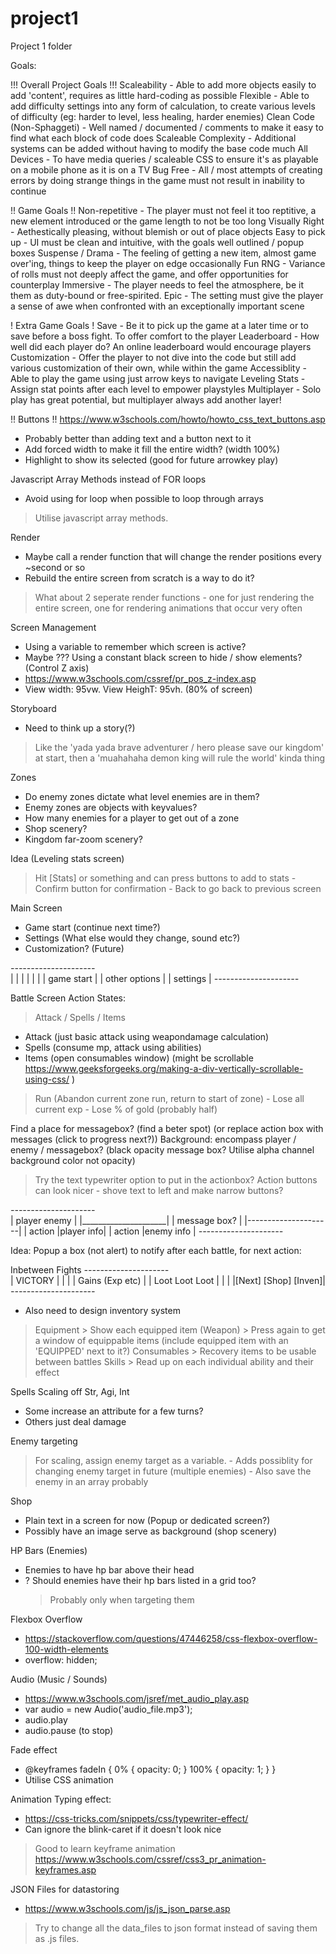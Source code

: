# project1
Project 1 folder

Goals:

!!! Overall Project Goals !!!
Scaleability - Able to add more objects easily to add 'content', requires as little hard-coding as possible
Flexible - Able to add difficulty settings into any form of calculation, to create various levels of difficulty (eg: harder to level, less healing, harder enemies)
Clean Code (Non-Sphaggeti) - Well named / documented / comments to make it easy to find what each block of code does 
Scaleable Complexity - Additional systems can be added without having to modify the base code much
All Devices - To have media queries / scaleable CSS to ensure it's as playable on a mobile phone as it is on a TV
Bug Free - All / most attempts of creating errors by doing strange things in the game must not result in inability to continue


!! Game Goals !!
Non-repetitive - The player must not feel it too reptitive, a new element introduced or the game length to not be too long
Visually Right - Aethestically pleasing, without blemish or out of place objects
Easy to pick up - UI must be clean and intuitive, with the goals well outlined / popup boxes
Suspense / Drama - The feeling of getting a new item, almost game over'ing, things to keep the player on edge occasionally
Fun RNG - Variance of rolls must not deeply affect the game, and offer opportunities for counterplay
Immersive - The player needs to feel the atmosphere, be it them as duty-bound or free-spirited.
Epic - The setting must give the player a sense of awe when confronted with an exceptionally important scene


! Extra Game Goals !
Save - Be it to pick up the game at a later time or to save before a boss fight. To offer comfort to the player
Leaderboard - How well did each player do? An online leaderboard would encourage players
Customization - Offer the player to not dive into the code but still add various customization of their own, while within the game
Accessiblity - Able to play the game using just arrow keys to navigate
Leveling Stats - Assign stat points after each level to empower playstyles
Multiplayer - Solo play has great potential, but multiplayer always add another layer!



!! Buttons !!
https://www.w3schools.com/howto/howto_css_text_buttons.asp
- Probably better than adding text and a button next to it
- Add forced width to make it fill the entire width? (width 100%)
- Highlight to show its selected (good for future arrowkey play)


Javascript Array Methods instead of FOR loops
- Avoid using for loop when possible to loop through arrays
> Utilise javascript array methods.


Render
- Maybe call a render function that will change the render positions every ~second or so
- Rebuild the entire screen from scratch is a way to do it?
> What about 2 seperate render functions - one for just rendering the entire screen, one for rendering animations that occur very often


Screen Management
- Using a variable to remember which screen is active?
- Maybe ??? Using a constant black screen to hide / show elements? (Control Z axis)
- https://www.w3schools.com/cssref/pr_pos_z-index.asp
- View width: 95vw. View HeighT: 95vh. (80% of screen)


Storyboard
- Need to think up a story(?)
> Like the 'yada yada brave adventurer / hero please save our kingdom' at start, then a 'muahahaha demon king will rule the world' kinda thing

Zones
- Do enemy zones dictate what level enemies are in them?
- Enemy zones are objects with keyvalues?
- How many enemies for a player to get out of a zone
- Shop scenery?
- Kingdom far-zoom scenery?



Idea (Leveling stats screen)
> Hit [Stats] or something and can press buttons to add to stats
    - Confirm button for confirmation
    - Back to go back to previous screen



Main Screen
- Game start (continue next time?)
- Settings (What else would they change, sound etc?)
- Customization? (Future)

*---------------------*         
|                     |
|                     |
|                     |
|    game start       |
|    other options    |
|    settings         |
*---------------------*





Battle Screen
Action States: 
> Attack / Spells / Items
- Attack (just basic attack using weapondamage calculation)
- Spells (consume mp, attack using abilities)
- Items (open consumables window) (might be scrollable https://www.geeksforgeeks.org/making-a-div-vertically-scrollable-using-css/ )
> Run (Abandon current zone run, return to start of zone)
    - Lose all current exp
    - Lose % of gold (probably half)

Find a place for messagebox? (find a beter spot) (or replace action box with messages (click to progress next?))
Background: encompass player / enemy / messagebox? (black opacity message box? Utilise alpha channel background color not opacity)

> Try the text typewriter option to put in the actionbox?
> Action buttons can look nicer - shove text to left and make narrow buttons?

*---------------------*         
| player        enemy |
|_____________________|
|  message box?       |
|---------------------|
| action  |player info|
| action  |enemy info |
*---------------------*



Idea: Popup a box (not alert) to notify after each battle, for next action:

Inbetween Fights
*---------------------*         
|       VICTORY       |
|                     |
|   Gains (Exp etc)   |
|   Loot Loot Loot    |
|                     |
|[Next] [Shop] [Inven]|
*---------------------*
- Also need to design inventory system
> Equipment
    > Show each equipped item (Weapon) > Press again to get a window of equippable items (include equipped item with an 'EQUIPPED' next to it?)
> Consumables
    > Recovery items to be usable between battles
> Skills
    > Read up on each individual ability and their effect


Spells
Scaling off Str, Agi, Int
- Some increase an attribute for a few turns?
- Others just deal damage



Enemy targeting
> For scaling, assign enemy target as a variable.
    - Adds possiblity for changing enemy target in future (multiple enemies)
    - Also save the enemy in an array probably


Shop
- Plain text in a screen for now (Popup or dedicated screen?)
- Possibly have an image serve as background (shop scenery)


HP Bars (Enemies)
- Enemies to have hp bar above their head
- ? Should enemies have their hp bars listed in a grid too?
    > Probably only when targeting them


Flexbox Overflow
- https://stackoverflow.com/questions/47446258/css-flexbox-overflow-100-width-elements
- overflow: hidden;


Audio (Music / Sounds)
- https://www.w3schools.com/jsref/met_audio_play.asp
- var audio = new Audio('audio_file.mp3');
- audio.play
- audio.pause (to stop)


Fade effect
- @keyframes fadeIn {
  0% { opacity: 0; }
  100% { opacity: 1; }
}
- Utilise CSS animation


Animation Typing effect:
- https://css-tricks.com/snippets/css/typewriter-effect/
- Can ignore the blink-caret if it doesn't look nice
> Good to learn keyframe animation
> https://www.w3schools.com/cssref/css3_pr_animation-keyframes.asp


JSON Files for datastoring
- https://www.w3schools.com/js/js_json_parse.asp
> Try to change all the data_files to json format instead of saving them as .js files.